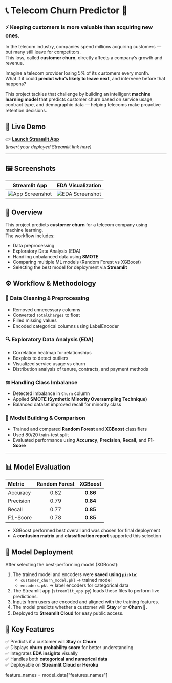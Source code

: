 # 📞 Telecom Churn Predictor 🚀  
### ⚡ **Keeping customers is more valuable than acquiring new ones.**

In the telecom industry, companies spend millions acquiring customers — but many still leave for competitors.  
This loss, called **customer churn**, directly affects a company’s growth and revenue.

Imagine a telecom provider losing 5% of its customers every month.  
What if it could **predict who’s likely to leave next**, and intervene before that happens?

This project tackles that challenge by building an intelligent **machine learning model** that predicts customer churn based on service usage, contract type, and demographic data — helping telecoms make proactive retention decisions.

## 🎯 **Live Demo**
👉 [**Launch Streamlit App**](#)  
*(Insert your deployed Streamlit link here)*  

---

## 🖼️ **Screenshots**

| Streamlit App | EDA Visualization |
| :------------: | :---------------: |
| ![App Screenshot](path_to_app_screenshot.png) | ![EDA Screenshot](path_to_eda_screenshot.png) |

## 🧩 **Overview**
This project predicts **customer churn** for a telecom company using machine learning.  
The workflow includes:
- Data preprocessing  
- Exploratory Data Analysis (EDA)  
- Handling unbalanced data using **SMOTE**  
- Comparing multiple ML models (Random Forest vs XGBoost)  
- Selecting the best model for deployment via **Streamlit**

## ⚙️ **Workflow & Methodology**

### 🧹 Data Cleaning & Preprocessing
- Removed unnecessary columns  
- Converted `TotalCharges` to float  
- Filled missing values  
- Encoded categorical columns using LabelEncoder  

### 🔍 Exploratory Data Analysis (EDA)
- Correlation heatmap for relationships  
- Boxplots to detect outliers  
- Visualized service usage vs churn  
- Distribution analysis of tenure, contracts, and payment methods  

### ⚖️ Handling Class Imbalance
- Detected imbalance in `Churn` column  
- Applied **SMOTE (Synthetic Minority Oversampling Technique)**  
- Balanced dataset improved recall for minority class  

### 🤖 Model Building & Comparison
- Trained and compared **Random Forest** and **XGBoost** classifiers  
- Used 80/20 train-test split  
- Evaluated performance using **Accuracy**, **Precision**, **Recall**, and **F1-Score**

---

## 📊 **Model Evaluation**

| Metric | Random Forest | XGBoost |
|:--------|:--------------:|:-------:|
| Accuracy | 0.82 | **0.86** |
| Precision | 0.79 | **0.84** |
| Recall | 0.77 | **0.85** |
| F1-Score | 0.78 | **0.85** |

- XGBoost performed best overall and was chosen for final deployment  
- A **confusion matrix** and **classification report** supported this selection  

## 🚀 **Model Deployment**

After selecting the best-performing model (XGBoost):  
1. The trained model and encoders were **saved using `pickle`**:  
   - `customer_churn_model.pkl` → trained model  
   - `encoders.pkl` → label encoders for categorical data  
2. The Streamlit app (`streamlit_app.py`) loads these files to perform live predictions.  
3. Inputs from users are encoded and aligned with the training features.  
4. The model predicts whether a customer will **Stay ✅** or **Churn 🚨**.  
5. Deployed to **Streamlit Cloud** for easy public access.

  
## 🌟 **Key Features**
✅ Predicts if a customer will **Stay** or **Churn**  
✅ Displays **churn probability score** for better understanding  
✅ Integrates **EDA insights** visually  
✅ Handles both **categorical and numerical data**  
✅ Deployable on **Streamlit Cloud or Heroku**

feature_names = model_data["features_names"]

